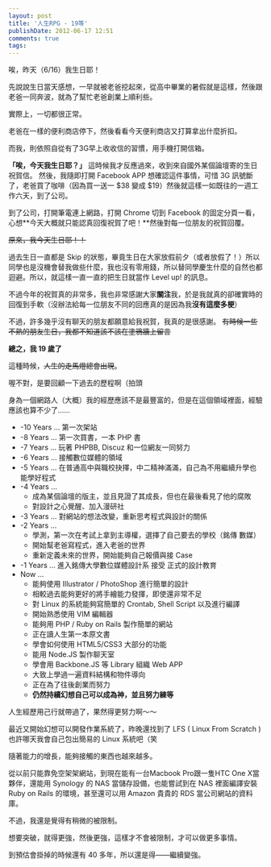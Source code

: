```yaml
---
layout: post
title: '人生RPG - 19等'
publishDate: 2012-06-17 12:51
comments: true
tags: 
---
```



唉，昨天（6/16）我生日耶！

先說說生日當天感想，一早就被老爸挖起來，從高中畢業的暑假就是這樣，然後跟老爸一同奔波，就為了幫忙老爸創業上順利些。

實際上，一切都很正常。

老爸在一樣的便利商店停下，然後看看今天便利商店又打算拿出什麼折扣。

而我，則依照自從有了3G早上收收信的習慣，用手機打開信箱。

**「唉，今天我生日耶？」** 這時候我才反應過來，收到來自國外某個論壇寄的生日祝賀信。
然後，我隨即打開 Facebook APP 想確認這件事情，可惜 3G 訊號斷了，老爸買了咖啡（因為買一送一 $38 變成 $19）然後就這樣一如既往的一週工作六天，到了公司。

<!--more-->

到了公司，打開筆電連上網路，打開 Chrome 切到 Facebook 的固定分頁一看，心想**今天大概就只能認真回復祝賀了吧！**然後對每一位朋友的祝賀回覆。

<del>原來，我今天生日耶！！</del>

過去生日一直都是 Skip 的狀態，畢竟生日在大家放假前夕（或者放假了！）所以同學也是沒機會替我做些什麼，我也沒有零用錢，所以替同學慶生什麼的自然也都迴避。所以，就這樣一直一直的把生日就當作 Level up! 的訊息。

不過今年的祝賀真的非常多，我也非常感謝大家**關注**我，於是我就真的卻確實時的回復到手軟（沒辦法給每一位朋友不同的回應真的是因為我**沒有這麼多梗**）

不過，許多幾乎沒有聊天的朋友都願意給我祝賀，我真的是很感謝。
<del>有時候一些不熟的朋友生日，我都不知道該不該在塗鴉牆上留言</del>

**總之，我 19 歲了**

這種時候，<del>人生的走馬燈總會出現</del>。

喔不對，是要回顧一下過去的歷程啊（拍頭

身為一個網路人（大概）我的經歷應該不是最豐富的，但是在這個領域裡面，經驗應該也算不少了……

* -10 Years … 第一次架站
* -8 Years … 第一次買書，一本 PHP 書
* -7 Years … 玩著 PHPBB, Discuz 和一位網友一同努力
* -6 Years … 接觸數位媒體的領域
* -5 Years … 在普通高中與職校抉擇，中二精神滿滿，自己為不用繼續升學也能學好程式
* -4 Years … 
	* 成為某個論壇的版主，並且見證了其成長，但也在最後看見了他的腐敗
	* 對設計之心覺醒、加入漫研社
* -3 Years … 對網站的想法改變，重新思考程式與設計的關係
* -2 Years … 
	* 學測，第一次在考試上拿到主導權，選擇了自己要去的學校（銘傳 數媒）
	* 開始幫老爸寫程式，進入老爸的世界
	* 重新定義未來的世界，開始能夠自己報價與接 Case
* -1 Years … 進入銘傳大學數位媒體設計系 接受 正式的設計教育
* Now …
	* 能夠使用 Illustrator / PhotoShop 進行簡單的設計
	* 相較過去能夠更好的將手繪能力發揮，即使還非常不足
	* 對 Linux 的系統能夠寫簡單的 Crontab, Shell Script 以及進行編譯
	* 開始熟悉使用 VIM 編輯器
	* 能夠用 PHP / Ruby on Rails 製作簡單的網站
	* 正在讀人生第一本原文書
	* 學會如何使用 HTML5/CSS3 大部分的功能
	* 能用 Node.JS 製作聊天室
	* 學會用 Backbone.JS 等 Library 組織 Web APP
	* 大致上學過一遍資料結構和物件導向
	* 正在為了往後創業而努力
	* **仍然持續幻想自己可以成為神，並且努力練等**
	
人生經歷用己行就帶過了，果然得更努力啊～～ 

最近又開始幻想可以開發作業系統了，昨晚還找到了 LFS ( Linux From Scratch ) 也許哪天我會自己包出簡易的 Linux 系統吧（笑

隨著能力的增長，能夠接觸的東西也越來越多。

從以前只能靠免空架架網站，到現在能有一台Macbook Pro跟一隻HTC One X當夥伴，還能用 Synology 的 NAS 當儲存設備，也能嘗試到在 NAS 裡面編譯安裝 Ruby on Rails 的環境，甚至還可以用 Amazon 貴貴的 RDS 當公司網站的資料庫。

不過，我還是覺得有稍微的被限制。

想要突破，就得更強，然後更強，這樣才不會被限制，才可以做更多事情。

到預估會掛掉的時候還有 40 多年，所以還是得——繼續變強。
